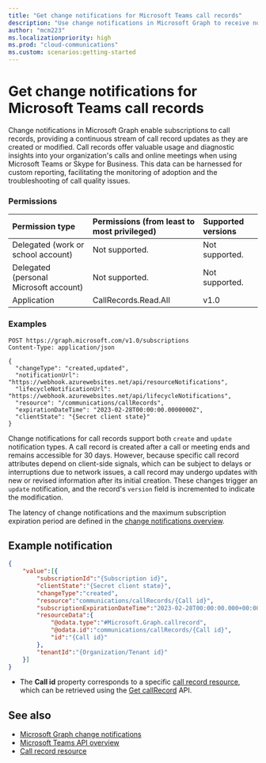 ```yaml
---
title: "Get change notifications for Microsoft Teams call records"
description: "Use change notifications in Microsoft Graph to receive notifications for created and updated call records."
author: "mcm223"
ms.localizationpriority: high
ms.prod: "cloud-communications"
ms.custom: scenarios:getting-started
---
```


# Get change notifications for Microsoft Teams call records

Change notifications in Microsoft Graph enable subscriptions to call records, providing a continuous stream of call record updates as they are created or modified. Call records offer valuable usage and diagnostic insights into your organization's calls and online meetings when using Microsoft Teams or Skype for Business. This data can be harnessed for custom reporting, facilitating the monitoring of adoption and the troubleshooting of call quality issues.

### Permissions

|Permission type      | Permissions (from least to most privileged)              | Supported versions |
|:--------------------|:---------------------------------------------------------|:-------------------|
|Delegated (work or school account) | Not supported. | Not supported. |
|Delegated (personal Microsoft account) | Not supported.    | Not supported. |
|Application | CallRecords.Read.All | v1.0 |

### Examples

```http
POST https://graph.microsoft.com/v1.0/subscriptions
Content-Type: application/json

{
  "changeType": "created,updated",
  "notificationUrl": "https://webhook.azurewebsites.net/api/resourceNotifications",
  "lifecycleNotificationUrl": "https://webhook.azurewebsites.net/api/lifecycleNotifications",
  "resource": "/communications/callRecords",
  "expirationDateTime": "2023-02-28T00:00:00.0000000Z",
  "clientState": "{Secret client state}"
}
```

Change notifications for call records support both `create` and `update` notification types. A call record is created after a call or meeting ends and remains accessible for 30 days. However, because specific call record attributes depend on client-side signals, which can be subject to delays or interruptions due to network issues, a call record may undergo updates with new or revised information after its initial creation. These changes trigger an `update` notification, and the record's `version` field is incremented to indicate the modification.

The latency of change notifications and the maximum subscription expiration period are defined in the [change notifications overview](/graph/webhooks).

## Example notification

```json
{
    "value":[{
        "subscriptionId":"{Subscription id}",
        "clientState":"{Secret client state}",
        "changeType":"created",
        "resource":"communications/callRecords/{Call id}",
        "subscriptionExpirationDateTime":"2023-02-28T00:00:00.000+00:00",
        "resourceData":{
            "@odata.type":"#Microsoft.Graph.callrecord",
            "@odata.id":"communications/callRecords/{Call id}",
            "id":"{Call id}"
        },
        "tenantId":"{Organization/Tenant id}"
    }]
}
```

- The **Call id** property corresponds to a specific [call record resource](/graph/api/resources/callrecords-callrecord), which can be retrieved using the [Get callRecord](/graph/api/callrecords-callrecord-get) API.

## See also

- [Microsoft Graph change notifications](/graph/webhooks)
- [Microsoft Teams API overview](/graph/teams-concept-overview)
- [Call record resource](/graph/api/resources/callrecords-callrecord)
